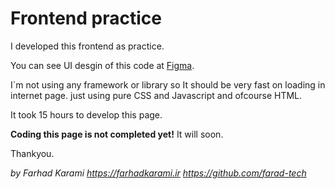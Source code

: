 # Frontend practice
I developed this frontend as practice.

You can see UI desgin of this code at [Figma](https://www.figma.com/file/gG1V28DT367UybFuXBcD9Q/FrontEnd-Practice-(Community)?type=design&node-id=1%3A33&mode=dev).

I`m not using any framework or library so It should be very fast on loading in internet page. just using pure CSS and Javascript and ofcourse HTML.

It took 15 hours to develop this page.

**Coding this page is not completed yet!** It will soon.

Thankyou.

*by Farhad Karami https://farhadkarami.ir https://github.com/farad-tech*
